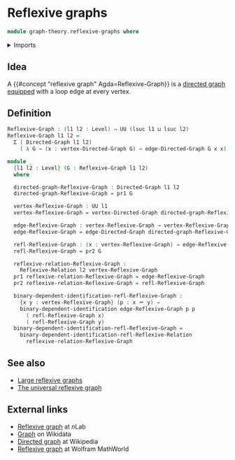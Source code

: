 # Reflexive graphs

```agda
module graph-theory.reflexive-graphs where
```

<details><summary>Imports</summary>

```agda
open import foundation.binary-dependent-identifications
open import foundation.dependent-pair-types
open import foundation.identity-types
open import foundation.reflexive-relations
open import foundation.universe-levels

open import graph-theory.directed-graphs
```

</details>

## Idea

A {{#concept "reflexive graph" Agda=Reflexive-Graph}} is a
[directed graph](graph-theory.directed-graphs.md)
[equipped](foundation.structure.md) with a loop edge at every vertex.

## Definition

```agda
Reflexive-Graph : (l1 l2 : Level) → UU (lsuc l1 ⊔ lsuc l2)
Reflexive-Graph l1 l2 =
  Σ ( Directed-Graph l1 l2)
    ( λ G → (x : vertex-Directed-Graph G) → edge-Directed-Graph G x x)

module _
  {l1 l2 : Level} (G : Reflexive-Graph l1 l2)
  where

  directed-graph-Reflexive-Graph : Directed-Graph l1 l2
  directed-graph-Reflexive-Graph = pr1 G

  vertex-Reflexive-Graph : UU l1
  vertex-Reflexive-Graph = vertex-Directed-Graph directed-graph-Reflexive-Graph

  edge-Reflexive-Graph : vertex-Reflexive-Graph → vertex-Reflexive-Graph → UU l2
  edge-Reflexive-Graph = edge-Directed-Graph directed-graph-Reflexive-Graph

  refl-Reflexive-Graph : (x : vertex-Reflexive-Graph) → edge-Reflexive-Graph x x
  refl-Reflexive-Graph = pr2 G

  reflexive-relation-Reflexive-Graph :
    Reflexive-Relation l2 vertex-Reflexive-Graph
  pr1 reflexive-relation-Reflexive-Graph = edge-Reflexive-Graph
  pr2 reflexive-relation-Reflexive-Graph = refl-Reflexive-Graph

  binary-dependent-identification-refl-Reflexive-Graph :
    {x y : vertex-Reflexive-Graph} (p : x ＝ y) →
    binary-dependent-identification edge-Reflexive-Graph p p
      ( refl-Reflexive-Graph x)
      ( refl-Reflexive-Graph y)
  binary-dependent-identification-refl-Reflexive-Graph =
    binary-dependent-identification-refl-Reflexive-Relation
      reflexive-relation-Reflexive-Graph
```

## See also

- [Large reflexive graphs](graph-theory.large-reflexive-graphs.md)
- [The universal reflexive graph](graph-theory.universal-reflexive-graph.md)

## External links

- [Reflexive graph](https://ncatlab.org/nlab/show/reflexive+graph) at $n$Lab
- [Graph](https://www.wikidata.org/entity/Q141488) on Wikidata
- [Directed graph](https://en.wikipedia.org/wiki/Directed_graph) at Wikipedia
- [Reflexive graph](https://mathworld.wolfram.com/ReflexiveGraph.html) at
  Wolfram MathWorld
